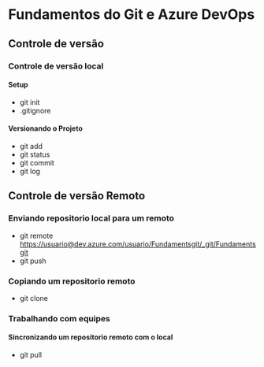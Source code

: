 # Fundamentos do Git e Azure DevOps
## **Controle de versão**
### Controle de versão local
#### Setup
   - git init
   - .gitignore              
#### Versionando o Projeto
   - git add
   - git status
   - git commit
   - git log
## **Controle de versão Remoto**
### Enviando repositorio local para um remoto
   - git remote <https://usuario@dev.azure.com/usuario/Fundamentsgit/_git/Fundamentsgit>
   - git push
### Copiando um repositorio remoto
   - git clone      
### Trabalhando com equipes
#### Sincronizando um repositorio remoto com o local
   - git pull
                
        